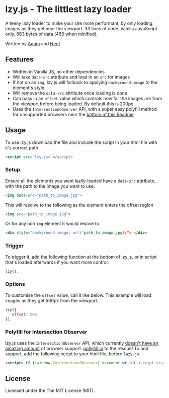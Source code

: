 # lzy.js - The littlest lazy loader
A teeny lazy loader to make your site more performant, by only loading images as they get near the viewport. 33 lines of code, vanilla JavaScript only, 863 bytes of data (460 when minified).

Written by [Adam](https://github.com/adamduncan) and [Neef](https://github.com/neefrehman)

## Features
* Written in Vanilla JS, no other dependencies
* Will take `data-src` attribute and load in an `src` for images
* If not on an `img`, lzy.js will fallback to applying `background-image` to the element's style
* Will remove the `data-src` attribute once loading is done
* Can pass in an `offset` value which controls how far the images are from the viewport before being loaded. By default this is 200px
* Uses the `IntersectionObserver` API, with a super easy polyfill method for unsupported browsers near the [bottom of this Readme](#polyfill-for-intersection-observer)

## Usage
To use lzy.js download the file and include the script in your html file with it's correct path
```html
<script src="lzy.js> </script>
 ```
 
### Setup
Ensure all the elements you want lazily-loaded have a `data-src` attribute, with the path to the image you want to use.
```html
<img data-src="path_to_image.jpg">
```
This will resolve to the following as the element enters the offset region
```html
<img src="path_to_image.jpg">
```

Or for any non `img` element it would resove to
```html
<div style="background-image: url("path_to_image.jpg);"> </div>
```
 
### Trigger
To trigger it, add the following function at the bottom of lzy.js, or in script that's loaded afterwards if you want more control.
```javascript
lzy();
 ```
 
### Options
To customise the `offset` value, call it like below. This example will load images as they get 500px from the viewport.
```javascript
lzy({
   offset: 500
});
 ```

### Polyfill for Intersection Observer
lzy.js uses the `IntersectionObserver` API, which currently [doesn't have an amazing amount](https://caniuse.com/#feat=intersectionobserver) of browser support. [pollyfill.io](https://pollyfill.io) to the rescue! To add support, add the following script to your html file, before `lazy.js`
```html
<script> if (!window.IntersectionObserver) document.write('<script src="https://polyfill.io/v2/polyfill.min.js?features=IntersectionObserver"> <\/script>'); </script>
 ```
 
## License
Licensed under the The MIT License (MIT).
